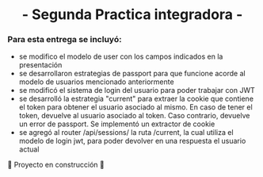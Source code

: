  <h1 align="center"> - Segunda Practica integradora -  </h1>

### Para esta entrega se incluyó:
- se modifico el modelo de user con los campos indicados en la presentación
- se desarrollaron estrategias de passport para que funcione acorde al modelo de usuarios mencionado anteriormente
- se modificó el sistema de login del usuario para poder trabajar con JWT
- se desarrolló la estrategia "current" para extraer la cookie que contiene el token para obtener el usuario asociado al mismo. En caso de tener el token, devuelve al usuario asociado al token. Caso contrario, devuelve un error de passport. Se implementó un extractor de cookie
- se agregó al router /api/sessions/ la ruta /current, la cual utiliza el modelo de login jwt, para poder devolver en una respuesta el usuario actual

:construction: Proyecto en construcción :construction: